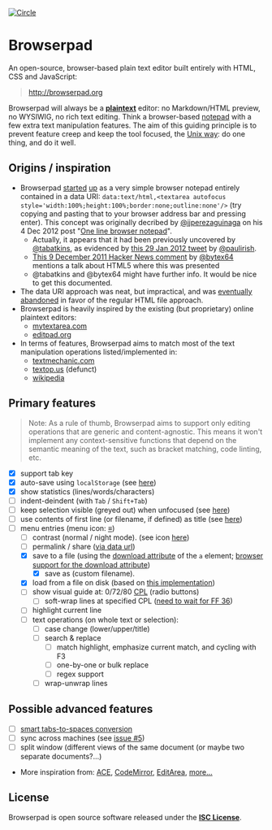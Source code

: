 [![Circle](https://img.shields.io/circleci/project/github/browserpad/browserpad/main.svg?logo=circleci&label=Circle+CI)](https://circleci.com/gh/browserpad/browserpad)

# Browserpad

An open-source, browser-based plain text editor built entirely with HTML, CSS and JavaScript:

> <http://browserpad.org>

Browserpad will always be a
   **[plaintext](http://en.wikipedia.org/wiki/Text_editor#Plain_text_files_vs._word_processor_files)** editor:
   no Markdown/HTML preview, no WYSIWIG, no rich text editing.
Think a browser-based [notepad](http://en.wikipedia.org/wiki/Notepad_%28software%29)
   with a few extra text manipulation features.
The aim of this guiding principle is to prevent feature creep
   and keep the tool focused,
   the [Unix way](https://en.wikipedia.org/wiki/Unix_philosophy#Doug_McIlroy_on_Unix_programming):
   do one thing, and do it well.

## Origins / inspiration

* Browserpad [started](https://github.com/browserpad/browserpad/commit/d71b37b)
  [up](https://github.com/browserpad/browserpad/commit/324ef38)
  as a very simple browser notepad entirely contained in a data URI:
  `data:text/html,<textarea autofocus style='width:100%;height:100%;border:none;outline:none'/>`
  (try copying and pasting that to your browser address bar and pressing enter).
  This concept was originally decribed by [@jjperezaguinaga](https://github.com/jjperezaguinaga)
  on his 4 Dec 2012 post "[One line browser notepad](https://coderwall.com/p/lhsrcq/one-line-browser-notepad)".
  * Actually, it appears that it had been previously uncovered by [@tabatkins](https://github.com/tabatkins),
    as evidenced by [this 29 Jan 2012 tweet](https://twitter.com/paul_irish/status/163692631128424449)
    by [@paulirish](https://github.com/paulirish).
  * [This 9 December 2011 Hacker News comment](https://news.ycombinator.com/item?id=3333093)
    by [@bytex64](https://github.com/bytex64) mentions a talk about HTML5 where this was presented
  * @tabatkins and @bytex64 might have further info. It would be nice to get this documented.
* The data URI approach was neat, but impractical,
  and was [eventually abandoned](https://github.com/browserpad/browserpad/issues/2)
  in favor of the regular HTML file approach.
* Browserpad is heavily inspired by the existing (but proprietary) online plaintext editors:
  * [mytextarea.com](http://mytextarea.com)
  * [editpad.org](http://editpad.org)
* In terms of features, Browserpad aims to match most of the text manipulation operations listed/implemented in:
  * [textmechanic.com](http://textmechanic.com)
  * [textop.us](http://wayback.archive.org/web/20130718231049id_/http://textop.us/) (defunct)
  * [wikipedia](http://en.wikipedia.org/wiki/Text_editor#Typical_features)

## Primary features

> Note: As a rule of thumb, Browserpad aims to support only editing operations that are generic and content-agnostic.
> This means it won't implement any context-sensitive functions that depend on the semantic meaning of the text,
> such as bracket matching, code linting, etc.

* [x] support tab key
* [x] auto-save using `localStorage` (see [here](https://github.com/JakobKallin/Text-Editor/blob/gh-pages/index.html))
* [x] show statistics (lines/words/characters)
* [ ] indent-deindent (with `Tab` / `Shift+Tab`)
* [ ] keep selection visible (greyed out) when unfocused (see [here](http://stackoverflow.com/q/15523667/266309))
* [ ] use contents of first line (or filename, if defined) as title
      (see [here](http://iamnotagoodartist.com/web/an-auto-updating-data-uri-text-editor/))
* [ ] menu entries (menu icon: [≡](http://www.fileformat.info/info/unicode/char/2261/browsertest.htm))
  * [ ] contrast (normal / night mode). (see icon [here](http://pixelmack.github.io/slight/))
  * [ ] permalink / share ([via data url](http://iamnotagoodartist.com/web/an-auto-updating-data-uri-text-editor/))
  * [x] save to a file
        (using the [download attribute](http://stackoverflow.com/q/283956/266309) of the `a` element;
        [browser support for the download attribute](http://caniuse.com/#feat=download))
    * [x] save as (custom filename).
  * [x] load from a file on disk (based on [this implementation](https://github.com/itsapi/notepad))
  * [ ] show visual guide at: 0/72/80 [CPL](https://en.wikipedia.org/wiki/Characters_per_line) (radio buttons)
    * [ ] soft-wrap lines at specified CPL
          ([need to wait for FF 36](http://stackoverflow.com/questions/657795/how-remove-word-wrap-from-textarea/13446005#comment43835216_13446005))
  * [ ] highlight current line
  * [ ] text operations (on whole text or selection):
    * [ ] case change (lower/upper/title)
    * [ ] search & replace
      * [ ] match highlight, emphasize current match, and cycling with F3
      * [ ] one-by-one or bulk replace
      * [ ] regex support
    * [ ] wrap-unwrap lines

## Possible advanced features

* [ ] [smart tabs-to-spaces conversion](http://stackoverflow.com/a/2479925/266309)
* [ ] sync across machines (see [issue #5](https://github.com/browserpad/browserpad/issues/5))
* [ ] split window (different views of the same document (or maybe two separate documents?...)
* More inspiration from:
  [ACE](http://ace.c9.io/),
  [CodeMirror](https://codemirror.net/#features),
  [EditArea](http://www.cdolivet.com/editarea/?page=editArea),
  [more...](https://en.wikipedia.org/wiki/Comparison_of_JavaScript-based_source_code_editors)

## License

Browserpad is open source software released under the **[ISC License](LICENSE.md)**.
